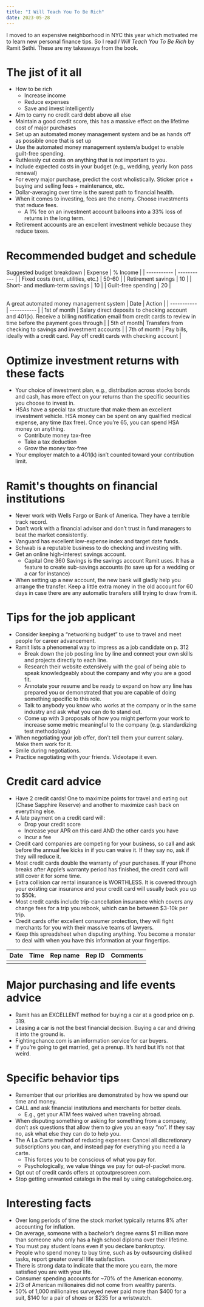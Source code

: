 ```yaml
---
title: "I Will Teach You To Be Rich"
date: 2023-05-28
---
```


I moved to an expensive neighborhood in NYC this year which motivated me to learn new personal finance tips. So I read _I Will Teach You To Be Rich_ by Ramit Sethi. These are my takeaways from the book.


# The jist of it all

* How to be rich
    * Increase income
    * Reduce expenses
    * Save and invest intelligently
* Aim to carry no credit card debt above all else
* Maintain a good credit score, this has a massive effect on the lifetime cost of major purchases
* Set up an automated money management system and be as hands off as possible once that is set up
* Use the automated money management system/a budget to enable guilt-free spending.
* Ruthlessly cut costs on anything that is not important to you.
* Include expected costs in your budget (e.g., wedding, yearly Ikon pass renewal)
* For every major purchase, predict the cost wholistically. Sticker price + buying and selling fees + maintenance, etc.
* Dollar-averaging over time is the surest path to financial health.
* When it comes to investing, fees are the enemy. Choose investments that reduce fees.
    * A 1% fee on an investment account balloons into a 33% loss of returns in the long term.
* Retirement accounts are an excellent investment vehicle because they reduce taxes.


# Recommended budget and schedule

Suggested budget breakdown
| Expense      | % Income |
| ----------- | ----------- |
| Fixed costs (rent, utilities, etc.)      | 50-60       |
| Retirement savings   | 10        |
| Short- and medium-term savings | 10 |
| Guilt-free spending | 20 |  
<br>

A great automated money management system
| Date      | Action |
| ----------- | ----------- |
| 1st of month    | Salary direct deposits to checking account and 401(k). Receive a billing notification email from credit cards to review in time before the payment goes through |
| 5th of month| Transfers from checking to savings and investment accounts |
| 7th of month | Pay bills, ideally with a credit card. Pay off credit cards with checking account |


# Optimize investment returns with these facts

* Your choice of investment plan, e.g., distribution across stocks bonds and cash, has more effect on your returns than the specific securities you choose to invest in.
* HSAs have a special tax structure that make them an excellent investment vehicle. HSA money can be spent on any qualified medical expense, any time (tax free). Once you’re 65, you can spend HSA money on anything.
    * Contribute money tax-free
    * Take a tax deduction
    * Grow the money tax-free
* Your employer match to a 401(k) isn’t counted toward your contribution limit.


# Ramit's thoughts on financial institutions

* Never work with Wells Fargo or Bank of America. They have a terrible track record.
* Don’t work with a financial advisor and don’t trust in fund managers to beat the market consistently.
* Vanguard has excellent low-expense index and target date funds.
* Schwab is a reputable business to do checking and investing with.
* Get an online high-interest savings account.
    * Capital One 360 Savings is the savings account Ramit uses. It has a feature to create sub-savings accounts (to save up for a wedding or a car for instance)
* When setting up a new account, the new bank will gladly help you arrange the transfer. Keep a little extra money in the old account for 60 days in case there are any automatic transfers still trying to draw from it.


# Tips for the job applicant

* Consider keeping a “networking budget” to use to travel and meet people for career advancement.
* Ramit lists a phenomenal way to impress as a job candidate on p. 312
    * Break down the job posting line by line and connect your own skills and projects directly to each line.
    * Research their website extensively with the goal of being able to speak knowledgeably about the company and why you are a good fit.
    * Annotate your resume and be ready to expand on how any line has prepared you or demonstrated that you are capable of doing something specific to this role.
    * Talk to anybody you know who works at the company or in the same industry and ask what you can do to stand out.
    * Come up with 3 proposals of how you might perform your work to increase some metric meaningful to the company (e.g. standardizing test methodology)
* When negotiating your job offer, don’t tell them your current salary. Make them work for it.
* Smile during negotiations.
* Practice negotiating with your friends. Videotape it even.


# Credit card advice

* Have 2 credit cards! One to maximize points for travel and eating out (Chase Sapphire Reserve) and another to maximize cash back on everything else.
* A late payment on a credit card will:
    * Drop your credit score
    * Increase your APR on this card AND the other cards you have
    * Incur a fee
* Credit card companies are competing for your business, so call and ask before the annual fee kicks in if you can waive it. If they say no, ask if they will reduce it.
* Most credit cards double the warranty of your purchases. If your iPhone breaks after Apple’s warranty period has finished, the credit card will still cover it for some time.
* Extra collision car rental insurance is WORTHLESS. It is covered through your existing car insurance and your credit card will usually back you up to $50k.
* Most credit cards include trip-cancellation insurance which covers any change fees for a trip you rebook, which can be between $3-10k per trip.
* Credit cards offer excellent consumer protection, they will fight merchants for you with their massive teams of lawyers.
* Keep this spreadsheet when disputing anything. You become a monster to deal with when you have this information at your fingertips.

| Date | Time | Rep name | Rep ID| Comments|
| -- | -- | -- | -- | -- |
|  |  |  |  |  |
				

# Major purchasing and life events advice

* Ramit has an EXCELLENT method for buying a car at a good price on p. 319.
* Leasing a car is not the best financial decision. Buying a car and driving it into the ground is.
* Fightingchance.com is an information service for car buyers.
* If you’re going to get married, get a prenup. It’s hard but it’s not that weird.


# Specific behavior tips

* Remember that our priorities are demonstrated by how we spend our time and money.
* CALL and ask financial institutions and merchants for better deals. 
    * E.g., get your ATM fees waived when traveling abroad.
* When disputing something or asking for something from a company, don’t ask questions that allow them to give you an easy “no”. If they say no, ask what else they can do to help you.
* The A La Carte method of reducing expenses: Cancel all discretionary subscriptions you can, and instead pay for everything you need a la carte.
    * This forces you to be conscious of what you pay for.
    * Psychologically, we value things we pay for out-of-packet more.
* Opt out of credit cards offers at optoutprescreen.com.
* Stop getting unwanted catalogs in the mail by using catalogchoice.org.


# Interesting facts

* Over long periods of time the stock market typically returns 8% after accounting for inflation.
* On average, someone with a bachelor’s degree earns $1 million more than someone who only has a high school diploma over their lifetime.
* You must pay student loans even if you declare bankruptcy.
* People who spend money to buy time, such as by outsourcing disliked tasks, report greater overall life satisfaction.
* There is strong data to indicate that the more you earn, the more satisfied you are with your life.
* Consumer spending accounts for ~70% of the American economy.
* 2/3 of American millionaires did not come from wealthy parents.
* 50% of 1,000 millionaires surveyed never paid more than $400 for a suit, $140 for a pair of shoes or $235 for a wristwatch.

